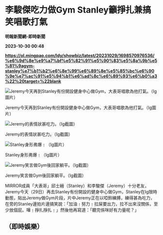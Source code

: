 # 李駿傑吃力做Gym Stanley籲掙扎兼搞笑唱歌打氣
**明報新聞網-即時新聞**

**2023-10-30 00:48**

**https://ol.mingpao.com/ldy/showbiz/latest/20231029/1698570976536/%e6%9d%8e%e9%a7%bf%e5%82%91%e5%90%83%e5%8a%9b%e5%81%9agym-stanley%e7%b1%b2%e6%8e%99%e6%89%8e%e5%85%bc%e6%90%9e%e7%ac%91%e5%94%b1%e6%ad%8c%e6%89%93%e6%b0%a3%22%20target=%22blank**

![Jeremy今天再到Stanley有份開設健身中心做Gym，大表哥唱歌為他打氣。（Ig圖片）](https://fs.mingpao.com/ldy/20231029/s00009/cb11d183caf76f28fa3d9d620cc9286b.jpg)

Jeremy今天再到Stanley有份開設健身中心做Gym，大表哥唱歌為他打氣。（Ig圖片）

![Jeremy的表情狀甚吃力。（Ig截圖）](https://fs.mingpao.com/ldy/20231029/s00009/cb23472de01b8e8ec6407e5ab38b2839.jpg)

Jeremy的表情狀甚吃力。（Ig截圖）

![Stanley身形弗爆﹗（Ig圖片）](https://fs.mingpao.com/ldy/20231029/s00009/cb2a3835012d2b3881f209b8d3f87480.jpg)

Stanley身形弗爆﹗（Ig圖片）

![Jeremy笑言做Gym後回家躺平。（Ig截圖）](https://fs.mingpao.com/ldy/20231029/s00009/cb2c780bdb631b247e170077b3e642f2.jpg)

Jeremy笑言做Gym後回家躺平。（Ig截圖）

MIRROR成員「大表哥」邱士縉（Stanley）和李駿傑（Jeremy）十分老友，Jeremy今天（29日）再去Stanley有份開設的健身中心做Gym，Stanley在Ig限時動態，貼出Jeremy做Gym片段，片中Jeremy正在以啞鈴練膊，練得甚為吃力，在旁的Stanley邊拍片邊搞笑說：「加油﹗努力﹗拉屎要出力，拉不出來沒關係，至少放個屁。嘩﹗掙扎掙扎﹗」然後他再寫道：「聽完係咪好有力量呢？」

（即時娛樂）
------